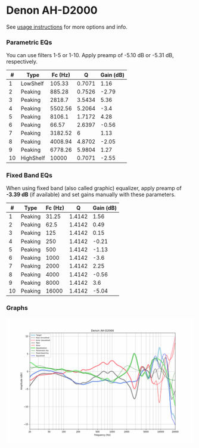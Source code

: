 # Denon AH-D2000
See [usage instructions](https://github.com/jaakkopasanen/AutoEq#usage) for more options and info.

### Parametric EQs
You can use filters 1-5 or 1-10. Apply preamp of -5.10 dB or -5.31 dB, respectively.

|   # | Type      |   Fc (Hz) |      Q |   Gain (dB) |
|-----|-----------|-----------|--------|-------------|
|   1 | LowShelf  |    105.33 | 0.7071 |        1.16 |
|   2 | Peaking   |    885.28 | 0.7526 |       -2.79 |
|   3 | Peaking   |   2818.7  | 3.5434 |        5.36 |
|   4 | Peaking   |   5502.56 | 5.2064 |       -3.4  |
|   5 | Peaking   |   8106.1  | 1.7172 |        4.28 |
|   6 | Peaking   |     66.57 | 2.6397 |       -0.56 |
|   7 | Peaking   |   3182.52 | 6      |        1.13 |
|   8 | Peaking   |   4008.94 | 4.8702 |       -2.05 |
|   9 | Peaking   |   6778.26 | 5.9804 |        1.27 |
|  10 | HighShelf |  10000    | 0.7071 |       -2.55 |

### Fixed Band EQs
When using fixed band (also called graphic) equalizer, apply preamp of **-3.39 dB** (if available) and set gains manually with these parameters.

|   # | Type    |   Fc (Hz) |      Q |   Gain (dB) |
|-----|---------|-----------|--------|-------------|
|   1 | Peaking |     31.25 | 1.4142 |        1.56 |
|   2 | Peaking |     62.5  | 1.4142 |        0.49 |
|   3 | Peaking |    125    | 1.4142 |        0.15 |
|   4 | Peaking |    250    | 1.4142 |       -0.21 |
|   5 | Peaking |    500    | 1.4142 |       -1.13 |
|   6 | Peaking |   1000    | 1.4142 |       -3.6  |
|   7 | Peaking |   2000    | 1.4142 |        2.25 |
|   8 | Peaking |   4000    | 1.4142 |       -0.56 |
|   9 | Peaking |   8000    | 1.4142 |        3.6  |
|  10 | Peaking |  16000    | 1.4142 |       -5.04 |

### Graphs
![](./Denon%20AH-D2000.png)
